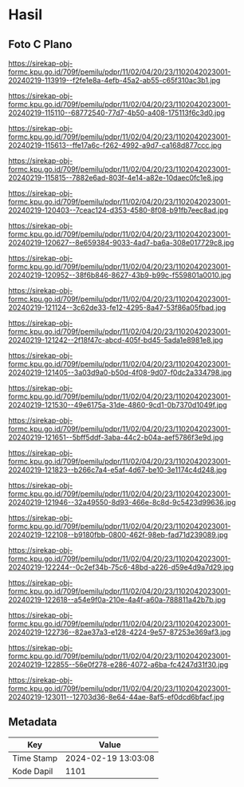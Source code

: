# Hasil

## Foto C Plano

https://sirekap-obj-formc.kpu.go.id/709f/pemilu/pdpr/11/02/04/20/23/1102042023001-20240219-113919--f2fe1e8a-4efb-45a2-ab55-c65f310ac3b1.jpg

https://sirekap-obj-formc.kpu.go.id/709f/pemilu/pdpr/11/02/04/20/23/1102042023001-20240219-115110--68772540-77d7-4b50-a408-175113f6c3d0.jpg

https://sirekap-obj-formc.kpu.go.id/709f/pemilu/pdpr/11/02/04/20/23/1102042023001-20240219-115613--ffe17a6c-f262-4992-a9d7-ca168d877ccc.jpg

https://sirekap-obj-formc.kpu.go.id/709f/pemilu/pdpr/11/02/04/20/23/1102042023001-20240219-115815--7882e6ad-803f-4e14-a82e-10daec0fc1e8.jpg

https://sirekap-obj-formc.kpu.go.id/709f/pemilu/pdpr/11/02/04/20/23/1102042023001-20240219-120403--7ceac124-d353-4580-8f08-b91fb7eec8ad.jpg

https://sirekap-obj-formc.kpu.go.id/709f/pemilu/pdpr/11/02/04/20/23/1102042023001-20240219-120627--8e659384-9033-4ad7-ba6a-308e017729c8.jpg

https://sirekap-obj-formc.kpu.go.id/709f/pemilu/pdpr/11/02/04/20/23/1102042023001-20240219-120952--38f6b846-8627-43b9-b99c-f559801a0010.jpg

https://sirekap-obj-formc.kpu.go.id/709f/pemilu/pdpr/11/02/04/20/23/1102042023001-20240219-121124--3c62de33-fe12-4295-8a47-53f86a05fbad.jpg

https://sirekap-obj-formc.kpu.go.id/709f/pemilu/pdpr/11/02/04/20/23/1102042023001-20240219-121242--2f18f47c-abcd-405f-bd45-5ada1e8981e8.jpg

https://sirekap-obj-formc.kpu.go.id/709f/pemilu/pdpr/11/02/04/20/23/1102042023001-20240219-121405--3a03d9a0-b50d-4f08-9d07-f0dc2a334798.jpg

https://sirekap-obj-formc.kpu.go.id/709f/pemilu/pdpr/11/02/04/20/23/1102042023001-20240219-121530--49e6175a-31de-4860-9cd1-0b7370d1049f.jpg

https://sirekap-obj-formc.kpu.go.id/709f/pemilu/pdpr/11/02/04/20/23/1102042023001-20240219-121651--5bff5ddf-3aba-44c2-b04a-aef5786f3e9d.jpg

https://sirekap-obj-formc.kpu.go.id/709f/pemilu/pdpr/11/02/04/20/23/1102042023001-20240219-121823--b266c7a4-e5af-4d67-be10-3e1174c4d248.jpg

https://sirekap-obj-formc.kpu.go.id/709f/pemilu/pdpr/11/02/04/20/23/1102042023001-20240219-121946--32a49550-8d93-466e-8c8d-9c5423d99636.jpg

https://sirekap-obj-formc.kpu.go.id/709f/pemilu/pdpr/11/02/04/20/23/1102042023001-20240219-122108--b9180fbb-0800-462f-98eb-fad71d239089.jpg

https://sirekap-obj-formc.kpu.go.id/709f/pemilu/pdpr/11/02/04/20/23/1102042023001-20240219-122244--0c2ef34b-75c6-48bd-a226-d59e4d9a7d29.jpg

https://sirekap-obj-formc.kpu.go.id/709f/pemilu/pdpr/11/02/04/20/23/1102042023001-20240219-122618--a54e9f0a-210e-4a4f-a60a-788811a42b7b.jpg

https://sirekap-obj-formc.kpu.go.id/709f/pemilu/pdpr/11/02/04/20/23/1102042023001-20240219-122736--82ae37a3-e128-4224-9e57-87253e369af3.jpg

https://sirekap-obj-formc.kpu.go.id/709f/pemilu/pdpr/11/02/04/20/23/1102042023001-20240219-122855--56e0f278-e286-4072-a6ba-fc4247d31f30.jpg

https://sirekap-obj-formc.kpu.go.id/709f/pemilu/pdpr/11/02/04/20/23/1102042023001-20240219-123011--12703d36-8e64-44ae-8af5-ef0dcd6bfacf.jpg


## Metadata

| Key        | Value               |
| ---------- | ------------------- |
| Time Stamp | 2024-02-19 13:03:08 |
| Kode Dapil | 1101                |



